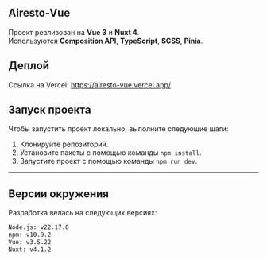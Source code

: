 ## Airesto-Vue

Проект реализован на **Vue 3** и **Nuxt 4**.  
Используются **Composition API**, **TypeScript**, **SCSS**, **Pinia**.

## Деплой

Ссылка на Vercel: https://airesto-vue.vercel.app/

## Запуск проекта

Чтобы запустить проект локально, выполните следующие шаги:

1. Клонируйте репозиторий.
2. Установите пакеты с помощью команды `npm install`.
3. Запустите проект с помощью команды `npm run dev`.

---

## Версии окружения

Разработка велась на следующих версиях:

```bash
Node.js: v22.17.0
npm: v10.9.2
Vue: v3.5.22
Nuxt: v4.1.2
```